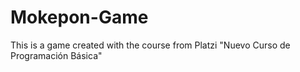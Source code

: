 # Mokepon-Game
This is a game created with the course from Platzi "Nuevo Curso de Programación Básica"
